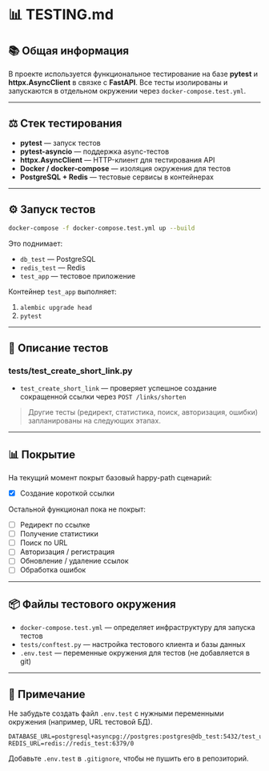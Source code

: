 # 📊 TESTING.md

## 📚 Общая информация
В проекте используется функциональное тестирование на базе **pytest** и **httpx.AsyncClient** в связке с **FastAPI**. Все тесты изолированы и запускаются в отдельном окружении через `docker-compose.test.yml`.

---

## ⚖️ Стек тестирования
- **pytest** — запуск тестов
- **pytest-asyncio** — поддержка async-тестов
- **httpx.AsyncClient** — HTTP-клиент для тестирования API
- **Docker / docker-compose** — изоляция окружения для тестов
- **PostgreSQL + Redis** — тестовые сервисы в контейнерах

---

## ⚙️ Запуск тестов

```bash
docker-compose -f docker-compose.test.yml up --build
```

Это поднимает:
- `db_test` — PostgreSQL
- `redis_test` — Redis
- `test_app` — тестовое приложение

Контейнер `test_app` выполняет:
1. `alembic upgrade head`
2. `pytest`

---

## 🔢 Описание тестов

### tests/test_create_short_link.py
- `test_create_short_link` — проверяет успешное создание сокращенной ссылки через `POST /links/shorten`

> Другие тесты (редирект, статистика, поиск, авторизация, ошибки) запланированы на следующих этапах.

---

## 📊 Покрытие

На текущий момент покрыт базовый happy-path сценарий:
- [x] Создание короткой ссылки

Остальной функционал пока не покрыт:
- [ ] Редирект по ссылке
- [ ] Получение статистики
- [ ] Поиск по URL
- [ ] Авторизация / регистрация
- [ ] Обновление / удаление ссылок
- [ ] Обработка ошибок

---

## 📦 Файлы тестового окружения

- `docker-compose.test.yml` — определяет инфраструктуру для запуска тестов
- `tests/conftest.py` — настройка тестового клиента и базы данных
- `.env.test` — переменные окружения для тестов (не добавляется в git)

---

## 🔐 Примечание

Не забудьте создать файл `.env.test` с нужными переменными окружения (например, URL тестовой БД).

```env
DATABASE_URL=postgresql+asyncpg://postgres:postgres@db_test:5432/test_url_shortener
REDIS_URL=redis://redis_test:6379/0
```

Добавьте `.env.test` в `.gitignore`, чтобы не пушить его в репозиторий.


